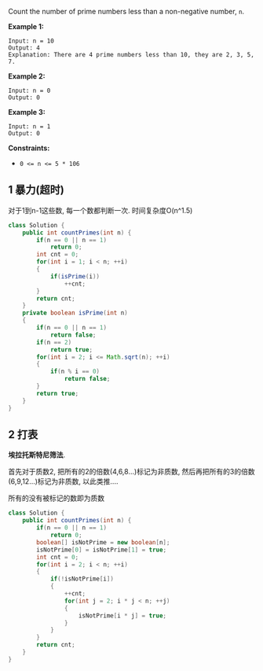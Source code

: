 Count the number of prime numbers less than a non-negative number, `n`.

 

**Example 1:**

```
Input: n = 10
Output: 4
Explanation: There are 4 prime numbers less than 10, they are 2, 3, 5, 7.
```

**Example 2:**

```
Input: n = 0
Output: 0
```

**Example 3:**

```
Input: n = 1
Output: 0
```

 

**Constraints:**

- `0 <= n <= 5 * 106`

## 1 暴力(超时)

对于1到n-1这些数, 每一个数都判断一次. 时间复杂度O(n^1.5)

```java
class Solution {
    public int countPrimes(int n) {
        if(n == 0 || n == 1)
            return 0;
        int cnt = 0;
        for(int i = 1; i < n; ++i)
        {
            if(isPrime(i))
                ++cnt;
        }
        return cnt;
    }
    private boolean isPrime(int n)
    {
        if(n == 0 || n == 1)
            return false;
        if(n == 2)
            return true;
        for(int i = 2; i <= Math.sqrt(n); ++i)
        {
            if(n % i == 0)
                return false;
        }
        return true;
    }
}
```


## 2 打表

**埃拉托斯特尼筛法**. 

首先对于质数2, 把所有的2的倍数(4,6,8...)标记为非质数, 然后再把所有的3的倍数(6,9,12...)标记为非质数, 以此类推....

所有的没有被标记的数即为质数

```java
class Solution {
    public int countPrimes(int n) {
        if(n == 0 || n == 1)
            return 0;
        boolean[] isNotPrime = new boolean[n];
        isNotPrime[0] = isNotPrime[1] = true;
        int cnt = 0;
        for(int i = 2; i < n; ++i)
        {
            if(!isNotPrime[i])
            {
                ++cnt;
                for(int j = 2; i * j < n; ++j)
                {
                    isNotPrime[i * j] = true;
                }
            }
        }
        return cnt;
    }
}
```

